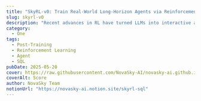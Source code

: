 ```yaml
---
title: "SkyRL-v0: Train Real-World Long-Horizon Agents via Reinforcement Learning"
slug: skyrl-v0
description: "Recent advances in RL have turned LLMs into interactive agents capable of reasoning, exploring, and executing actions. While tasks like math, web search, kernel code generation have seen progress, database interaction remains under-explored. We are excited to release SkyRL-SQL, a simple and data-efficient multi-turn RL training pipeline for text-to-SQL task. Using just 653 training samples, our trained model SkyRL-SQL-7B can improve accuracy by up to 8.7% compared to the base model, outperforming GPT-4o, o4-mini, and open-source SFT model trained on 2.5 million samples."
category:
  - One
tags:
  - Post-Training
  - Reinforcement Learning
  - Agent
  - SQL
pubDate: 2025-05-20
cover: https://raw.githubusercontent.com/NovaSky-AI/novasky-ai.github.io/main/assets/images/skyrl-sql/score.png
coverAlt: Score
author: NovaSky Team
notionUrl: "https://novasky-ai.notion.site/skyrl-sql"
---
```

